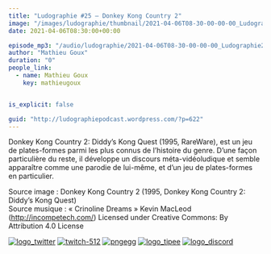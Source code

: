 ```yaml
---
title: "Ludographie #25 – Donkey Kong Country 2"
image: "/images/ludographie/thumbnail/2021-04-06T08-30-00-00-00_Ludographie25DonkeyKongCountry2.jpg"
date: 2021-04-06T08:30:00+00:00

episode_mp3: "/audio/ludographie/2021-04-06T08-30-00-00-00_Ludographie25DonkeyKongCountry2.mp3"
author: "Mathieu Goux"
duration: "0"
people_link: 
  - name: Mathieu Goux
    key: mathieugoux


is_explicit: false

guid: "http://ludographiepodcast.wordpress.com/?p=622"
---
```


<PodcastHeader/>

<!-- ECRIRE LA DESCRIPTION DE L'EPISODE SOUS CETTE LIGNE -->
<p>Donkey Kong Country 2: Diddy’s Kong Quest (1995, RareWare), est un jeu de plates-formes parmi les plus connus de l’histoire du genre. D’une façon particulière du reste, il développe un discours méta-vidéoludique et semble apparaître comme une parodie de lui-même, et d’un jeu de plates-formes en particulier.&nbsp; <br>
</p>
<p></p>
<p><a href="" rel="nofollow"></a></p>
 
<p>Source image : Donkey Kong Country 2 (1995, Donkey Kong Country 2: Diddy’s Kong Quest)<br>
Source musique : «&nbsp;Crinoline Dreams&nbsp;» Kevin MacLeod (<a title="http://incompetech.com/" href="http://incompetech.com/" rel="nofollow">http://incompetech.com/</a>) Licensed under Creative Commons: By Attribution 4.0 License</p>


<tr>
<td><a href="https://twitter.com/Gouximan" rel="nofollow"><img src="/resources/ludographie/2021-04-06T08-30-00-00-00_Ludographie25DonkeyKongCountry2/logo_twitter-1.png" alt="logo_twitter"></a></td>
<td><a href="https://www.twitch.tv/mathieugoux" rel="nofollow"><img src="/resources/ludographie/2021-04-06T08-30-00-00-00_Ludographie25DonkeyKongCountry2/twitch-512-1.png" alt="twitch-512"></a></td>
<td><a href="https://www.youtube.com/user/MattTheFatalifieur/videos" rel="nofollow"><img src="/resources/ludographie/2021-04-06T08-30-00-00-00_Ludographie25DonkeyKongCountry2/pngegg.png" alt="pngegg"></a></td>
<td><a href="http://fr.tipeee.com/calvinball" rel="nofollow"><img src="/resources/ludographie/2021-04-06T08-30-00-00-00_Ludographie25DonkeyKongCountry2/logo_tipee-1.png" alt="logo_tipee"></a></td>
<td><a href="https://discord.com/invite/4RnA9v7" rel="nofollow"><img src="/resources/ludographie/2021-04-06T08-30-00-00-00_Ludographie25DonkeyKongCountry2/logo_discord-1.png" alt="logo_discord"></a></td>
</tr>




